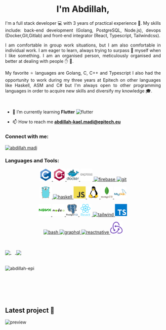 <h1 align="center">I'm Abdillah,</h1>
<p align="justify">I'm a full stack developer 💻 with 3 years of practical experience 🧠. My skills include: back-end development (Golang, PostgreSQL, Node.js), devops (Docker,Git,Gitlab) and front-end integrator (React, Typescript, Tailwindcss).</p>

<p align="justify">I am comfortable in group work situations, but I am also comfortable in individual work. I am eager to learn, always trying to surpass 🚀 myself when I like something. I am an organised person, meticulously organised and better at dealing with people ✋ 🤚.</p>

<p align="justify">My favorite ⭐️ languages are Golang, C, C++ and Typescript I also had the opportunity to work during my three years at Epitech on other languages like Haskell, ASM and C# but I'm always open to other programming languages in order to acquire new skills and diversify my knowledge 🎓.</p>

<br />

- 🌱 I’m currently learning **Flutter** <img src="https://www.vectorlogo.zone/logos/flutterio/flutterio-icon.svg" alt="flutter" width="15" height="15"/>

- 📫 How to reach me **abdillah-kael.madi@epitech.eu**

<h3 align="left">Connect with me:</h3>
<p align="left">
<a href="https://www.linkedin.com/in/abdillah-madi-038045168/" target="blank"><img align="center" src="https://raw.githubusercontent.com/rahuldkjain/github-profile-readme-generator/master/src/images/icons/Social/linked-in-alt.svg" alt="abdillah madi" height="30" width="40" /></a>
</p>

<h3 align="left">Languages and Tools:</h3>
<div align="center">
  <a href="https://www.cprogramming.com/" target="_blank" rel="noreferrer"> <img src="https://raw.githubusercontent.com/devicons/devicon/master/icons/c/c-original.svg" alt="c" width="40" height="40"/> </a> <a href="https://www.w3schools.com/cpp/" target="_blank" rel="noreferrer"> <img src="https://raw.githubusercontent.com/devicons/devicon/master/icons/cplusplus/cplusplus-original.svg" alt="cplusplus" width="40" height="40"/> </a> <a href="https://www.docker.com/" target="_blank" rel="noreferrer"> <img src="https://raw.githubusercontent.com/devicons/devicon/master/icons/docker/docker-original-wordmark.svg" alt="docker" width="40" height="40"/> </a> <a href="https://expressjs.com" target="_blank" rel="noreferrer"> <img src="https://raw.githubusercontent.com/devicons/devicon/master/icons/express/express-original-wordmark.svg" alt="express" width="40" height="40"/> </a> <a href="https://firebase.google.com/" target="_blank" rel="noreferrer"> <img src="https://www.vectorlogo.zone/logos/firebase/firebase-icon.svg" alt="firebase" width="40" height="40"/> </a> <a href="https://git-scm.com/" target="_blank" rel="noreferrer"> <img src="https://www.vectorlogo.zone/logos/git-scm/git-scm-icon.svg" alt="git" width="40" height="40"/> </a> <a href="https://golang.org" target="_blank" rel="noreferrer"> 
  
<img src="https://raw.githubusercontent.com/devicons/devicon/master/icons/go/go-original.svg" alt="go" width="40" height="40"/> </a> <a href="https://www.haskell.org/" target="_blank" rel="noreferrer"> <img src="https://upload.wikimedia.org/wikipedia/commons/1/1c/Haskell-Logo.svg" alt="haskell" width="40" height="40"/> </a> <a href="https://developer.mozilla.org/en-US/docs/Web/JavaScript" target="_blank" rel="noreferrer"> <img src="https://raw.githubusercontent.com/devicons/devicon/master/icons/javascript/javascript-original.svg" alt="javascript" width="40" height="40"/> </a> <a href="https://www.linux.org/" target="_blank" rel="noreferrer"> <img src="https://raw.githubusercontent.com/devicons/devicon/master/icons/linux/linux-original.svg" alt="linux" width="40" height="40"/> </a> <a href="https://www.mongodb.com/" target="_blank" rel="noreferrer"> <img src="https://raw.githubusercontent.com/devicons/devicon/master/icons/mongodb/mongodb-original-wordmark.svg" alt="mongodb" width="40" height="40"/> </a> <a href="https://www.mysql.com/" target="_blank" rel="noreferrer"> <img src="https://raw.githubusercontent.com/devicons/devicon/master/icons/mysql/mysql-original-wordmark.svg" alt="mysql" width="40" height="40"/> </a> <a href="https://www.nginx.com" target="_blank" rel="noreferrer"> 
  
<img src="https://raw.githubusercontent.com/devicons/devicon/master/icons/nginx/nginx-original.svg" alt="nginx" width="40" height="40"/> </a> <a href="https://nodejs.org" target="_blank" rel="noreferrer"> <img src="https://raw.githubusercontent.com/devicons/devicon/master/icons/nodejs/nodejs-original-wordmark.svg" alt="nodejs" width="40" height="40"/> </a> <a href="https://www.postgresql.org" target="_blank" rel="noreferrer"> <img src="https://raw.githubusercontent.com/devicons/devicon/master/icons/postgresql/postgresql-original-wordmark.svg" alt="postgresql" width="40" height="40"/> </a> <a href="https://reactjs.org/" target="_blank" rel="noreferrer"> <img src="https://raw.githubusercontent.com/devicons/devicon/master/icons/react/react-original-wordmark.svg" alt="react" width="40" height="40"/> </a> <a href="https://tailwindcss.com/" target="_blank" rel="noreferrer"> <img src="https://www.vectorlogo.zone/logos/tailwindcss/tailwindcss-icon.svg" alt="tailwind" width="40" height="40"/> </a> <a href="https://www.typescriptlang.org/" target="_blank" rel="noreferrer"> <img src="https://raw.githubusercontent.com/devicons/devicon/master/icons/typescript/typescript-original.svg" alt="typescript" width="40" height="40"/> </a> 
  
<a href="https://www.gnu.org/software/bash/" target="_blank" rel="noreferrer"> <img src="https://www.vectorlogo.zone/logos/gnu_bash/gnu_bash-icon.svg" alt="bash" width="40" height="40"/> </a> <a href="https://graphql.org" target="_blank" rel="noreferrer"> <img src="https://www.vectorlogo.zone/logos/graphql/graphql-icon.svg" alt="graphql" width="40" height="40"/> </a> <a href="https://reactnative.dev/" target="_blank" rel="noreferrer"> <img src="https://reactnative.dev/img/header_logo.svg" alt="reactnative" width="40" height="40"/> </a> <a href="https://redux.js.org" target="_blank" rel="noreferrer"> <img src="https://raw.githubusercontent.com/devicons/devicon/master/icons/redux/redux-original.svg" alt="redux" width="40" height="40"/> </a>
</div>
<br/>
<br/>

<a href="https://github.com/Abdillah-Epi/woxv-movie-api">
  <img align="center" src="https://github-readme-stats.vercel.app/api/pin/?username=Abdillah-Epi&repo=woxv-movie-api&theme=codeSTACKr" />
</a>&nbsp;&nbsp;&nbsp;<a href="https://github.com/Abdillah-Epi/woxvmovie">
  <img align="center" src="https://github-readme-stats.vercel.app/api/pin/?username=Abdillah-Epi&repo=woxvmovie&theme=codeSTACKr" />
</a>
<br/>
<br/>
<br/>
<img align="left" src="https://github-readme-stats.vercel.app/api/top-langs?username=abdillah-epi&show_icons=true&locale=en&layout=compact&theme=codeSTACKr" alt="abdillah-epi" />
<br/>
<br/>
<br/>
<br/>
<br/>
<br/>


## Latest project 🎉

![preview](https://github.com/Abdillah-Epi/woxvmovie/blob/master/woxvmoie.gif)
